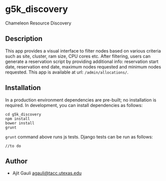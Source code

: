 # g5k_discovery
Chameleon Resource Discovery

## Description

This app provides a visual interface to filter nodes based on various criteria such as site, cluster, ram size, CPU cores etc. After filtering, users can generate a reservation script by providing additional info: reservation start date, reservation end date, maximum nodes requested and minimum nodes requested. This app is available at url: `/admin/allocations/`. 

## Installation
In a production environment dependencies are pre-built; no installation is required. In development, you can install dependencies as follows:

	cd g5k_discovery
	npm install
	bower install
	grunt

`grunt` command above runs js tests. Django tests can be run as follows:
	
	//to do

## Author
* Ajit Gauli <agauli@tacc.utexas.edu>